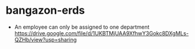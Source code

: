 # bangazon-erds

- An employee can only be assigned to one department
https://drive.google.com/file/d/1UKBTMjUAA9XfhwY3Gokc8DXgMLs-QZHb/view?usp=sharing
